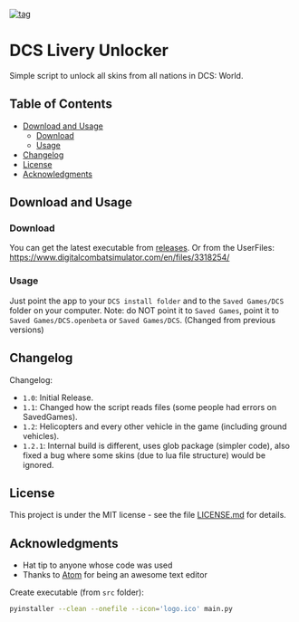 [![tag](https://img.shields.io/github/v/release/LombardiDaniel/dcs-livery-unlocker?include_prereleases&style=for-the-badge)](https://github.com/LombardiDaniel/Reddbot/releases)

# DCS Livery Unlocker
Simple script to unlock all skins from all nations in DCS: World.

## Table of Contents

-   [Download and Usage](#download-and-usage)
    -   [Download](#download)
    -   [Usage](#Usage)
-   [Changelog](#changelog)
-   [License](#license)
-   [Acknowledgments](#acknowledgments)

## Download and Usage

### Download

You can get the latest executable from [releases](https://github.com/LombardiDaniel/dcs-livery-unlocker/releases). Or from the UserFiles: https://www.digitalcombatsimulator.com/en/files/3318254/

### Usage

Just point the app to your `DCS install folder` and to the `Saved Games/DCS` folder on your computer. Note: do NOT point it to `Saved Games`, point it to `Saved Games/DCS.openbeta` or `Saved Games/DCS`. (Changed from previous versions)

## Changelog
Changelog:
- `1.0`: Initial Release.
- `1.1`: Changed how the script reads files (some people had errors on SavedGames).
- `1.2`: Helicopters and every other vehicle in the game (including ground vehicles).
- `1.2.1`: Internal build is different, uses glob package (simpler code), also fixed a bug where some skins (due to lua file structure) would be ignored.

## License

This project is under the MIT license - see the file [LICENSE.md](LICENSE.md) for details.

## Acknowledgments

* Hat tip to anyone whose code was used
* Thanks to [Atom](https://atom.io/) for being an awesome text editor

Create executable (from `src` folder):
```sh
pyinstaller --clean --onefile --icon='logo.ico' main.py
```
